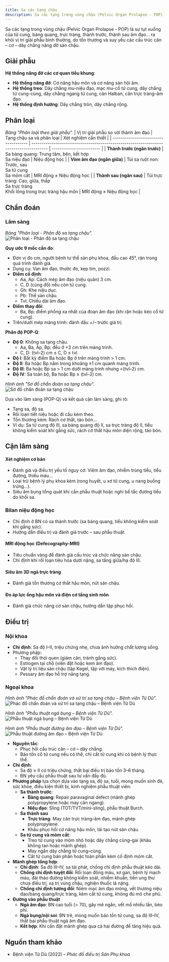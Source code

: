```yaml
---
title: Sa các tạng chậu
description: Sa các tạng trong vùng chậu (Pelvic Organ Prolapse - POP) là tình trạng tụt xuống của tử cung, bàng quang, trực tràng hoặc thành âm đạo ra khỏi vị trí giải phẫu bình thường do tổn thương và suy yếu hệ cân – cơ – dây chằng nâng đỡ sàn chậu.
---
```


Sa các tạng trong vùng chậu (Pelvic Organ Prolapse - POP) là sự tụt xuống của tử cung, bàng quang, trực tràng, thành trước, thành sau âm đạo... ra khỏi vị trí giải phẫu bình thường, do tổn thương và suy yếu các cấu trúc cân – cơ – dây chằng nâng đỡ sàn chậu.

## Giải phẫu

**Hệ thống nâng đỡ các cơ quan tiểu khung**:

- **Hệ thống nâng đỡ**: Cơ nâng hậu môn và cơ nâng sàn hội âm.
- **Hệ thống treo**: Dây chằng mu-niệu đạo, mạc mu-cổ tử cung, dây chằng tử cung-cùng, dây chằng ngang tử cung, cân Halban, cân trực tràng–âm đạo.
- **Hệ thống định hướng**: Dây chằng tròn, dây chằng rộng.

## Phân loại

_Bảng "Phân loại theo giải phẫu"._
| Vị trí giải phẫu so với thành âm đạo | Tạng chậu sa và phân loại | Xét nghiệm cần thiết |
| ------------------------------------ | -------------------------------------------------------------------------------------- | ------------------------ |
| **Thành trước (ngăn trước)** | Sa bàng quang: Trung tâm, bên, kết hợp<br>Sa niệu đạo | Niệu động học |
| **Vòm âm đạo (ngăn giữa)** | Túi sa ruột non: Trước, sau<br>Sa tử cung<br>Sa mỏm cắt | MRI động ± Niệu động học |
| **Thành sau (ngăn sau)** | Túi trực tràng: Cao, giữa, thấp<br>Sa trực tràng<br>Khối lồng trong trực tràng hậu môn | MRI động ± Niệu động học |

## Chẩn đoán

### Lâm sàng

_Bảng "Phân loại - Phân độ sa tạng chậu"._
![Phân loại - Phân độ sa tạng chậu](./_images/sa-tang-chau/phan-loai-phan-do-sa-tang-chau.jpg)

**Quy ước 9 mốc cần đo**:

- Đơn vị đo cm, người bệnh tư thế sản phụ khoa, đầu cao 45°, rặn trong quá trình đánh giá.
- Dụng cụ: Van âm đạo, thước đo, kẹp tim, pozzi.
- **Điểm cố định**:
  - Aa, Ap: Cách mép âm đạo (niệu quản) 3 cm.
  - C, D (cùng đồ) nếu còn tử cung.
  - Gh: Khe niệu dục.
  - Pb: Thể sàn chậu.
  - Tvl: Chiều dài âm đạo.
- **Điểm thay đổi**:
  - Ba, Bp: điểm phồng xa nhất của đoạn âm đạo (khi rặn hoặc kéo cổ tử cung).
- Trên/dưới mép màng trinh: đánh dấu +/– trước giá trị.

**Phân độ POP-Q**:

- **Độ 0**: Không sa tạng chậu.
  - Aa, Ba, Ap, Bp: đều ở +3 cm trên màng trinh.
  - C, D: (tvl–2) cm ≤ C, D ≤ tvl.
- **Độ I**: Bất kỳ điểm Ba hoặc Bp ở trên màng trinh > 1 cm.
- **Độ II**: Ba hoặc Bp nằm trong khoảng ±1 cm quanh màng trinh.
- **Độ III**: Ba hoặc Bp sa > 1 cm dưới màng trinh nhưng <(tvl–2) cm.
- **Độ IV**: Sa toàn bộ, Ba hoặc Bp ≥ (tvl–2) cm.

_Hình ảnh "Sơ đồ chẩn đoán sa tạng chậu"._
![Sơ đồ chẩn đoán sa tạng chậu](./_images/sa-tang-chau/so-do-chan-doan-sa-tang-chau.jpg)

Dựa vào lâm sàng (POP-Q) và kết quả cận lâm sàng, ghi rõ:

- Tạng sa, độ sa.
- Rối loạn tiết niệu hoặc đi cầu kèm theo.
- Tổn thương kèm: Rách cơ thắt, táo bón...
- Ví dụ: Sa tử cung độ III, sa bàng quang độ II, sa trực tràng độ II, tiểu không kiểm soát khi gắng sức, rách cơ thắt hậu môn diện rộng, táo bón.

## Cận lâm sàng

#### Xét nghiệm cơ bản

- Đánh giá và điều trị yếu tố nguy cơ: Viêm âm đạo, nhiễm trùng tiểu, tiểu đường, thiếu máu...
- Loại trừ bệnh lý phụ khoa kèm (rong huyết, u xơ tử cung, u nang buồng trứng...).
- Siêu âm bụng tổng quát khi cần phẫu thuật hoặc nghi bế tắc đường tiểu do khối sa.

### Bilan niệu động học

- Chỉ định ở BN có sa thành trước (sa bàng quang, tiểu không kiểm soát khi gắng sức).
- Hướng dẫn điều trị và đánh giá trước – sau phẫu thuật.

#### MRI động học (Defecography-MRI)

- Tiêu chuẩn vàng để đánh giá cấu trúc và chức năng sàn chậu.
- Chỉ định khi rối loạn tiêu hóa dưới nặng, sa tầng giữa/hạ độ III.

#### Siêu âm 3D ngả trực tràng

- Đánh giá tổn thương cơ thắt hậu môn, nút sàn chậu.

#### Đo áp lực ống hậu môn và điện cơ tầng sinh môn

- Đánh giá chức năng cơ sàn chậu, hướng dẫn tập phục hồi.

## Điều trị

### Nội khoa

- **Chỉ định**: Sa độ I–II, triệu chứng nhẹ, chưa ảnh hưởng chất lượng sống.
- Phương pháp:
  - Thay đổi thói quen (giảm cân, tránh gắng sức).
  - Estrogen tại chỗ (viên đặt hoặc kem âm đạo).
  - Vật lý trị liệu sàn chậu (tập Kegel, tập với máy, kích thích điện).
  - Pessary âm đạo hỗ trợ nâng tạng.

### Ngoại khoa

_Hình ảnh "Phác đồ chẩn đoán và xử trí sa tạng chậu – Bệnh viện Từ Dũ"._
![Phác đồ chẩn đoán và xử trí sa tạng chậu – Bệnh viện Từ Dũ](./_images/sa-tang-chau/phac-do-chan-doan-va-xu-tri-sa-tang-chau.jpeg)

_Hình ảnh "Phẫu thuật ngả bụng – Bệnh viện Từ Dũ"._
![Phẫu thuật ngả bụng – Bệnh viện Từ Dũ](./_images/sa-tang-chau/phau-thuat-nga-bung.jpeg)

_Hình ảnh "Phẫu thuật đường âm đạo – Bệnh viện Từ Dũ"._
![Phẫu thuật đường âm đạo – Bệnh viện Từ Dũ](./_images/sa-tang-chau/phau-thuat-nga-am-dao.png)

- **Nguyên tắc**:
  - Phục hồi cấu trúc cân – cơ – dây chằng.
  - Bảo tồn cổ tử cung nếu có thể, chỉ cắt tử cung khi có bệnh lý thực thể.
- **Chỉ định**:
  - Sa độ ≥ II có triệu chứng, thất bại điều trị bảo tồn 3–6 tháng.
  - BN yêu cầu phẫu thuật sau tư vấn đầy đủ.
- **Phương pháp** lựa chọn dựa vào tạng sa, độ sa, tuổi, mong muốn sinh đẻ, sức khỏe, điều kiện thiết bị, kinh nghiệm phẫu thuật viên:
  - **Sa thành trước**:
    - **Bàng quang**: Repair paravaginal defect (mảnh ghép polypropylene hoặc may cân ngang).
    - **Niệu đạo**: Sling (TOT/TVT/mini-sling), phẫu thuật Burch.
  - **Sa thành sau**
    - **Trực tràng**: May cân trực tràng–âm đạo, mảnh ghép polypropylene.
    - Khâu phục hồi cơ nâng hậu môn, tái tạo nút sàn chậu.
  - **Sa tử cung và mỏm cắt**:
    - Treo tử cung vào mỏm nhô hoặc dây chằng cùng–gai (khâu không tan hoặc mảnh ghép).
    - May ngắn dây chằng tử cung–cùng.
    - Cắt tử cung bán phần hoặc toàn phần kèm cố định mỏm cắt.
- **Mảnh ghép tổng hợp**:
  - **Chỉ định**: Sa độ III–IV, sa tái phát, chống chỉ định phẫu thuật kéo dài.
  - **Chống chỉ định tuyệt đối**: Rối loạn đông máu, xơ gan, bệnh lý mạch máu, đái tháo đường không kiểm soát, nhiễm khuẩn, tiền ung thư chưa điều trị, xạ trị vùng chậu, nghiện thuốc lá nặng.
  - **Chống chỉ định tương đối**: Niêm mạc âm đạo mỏng, vết thương niệu đạo/bàng quang/trực tràng, kèm cắt tử cung, không đủ mô che phủ.
- **Đường vào phẫu thuật**
  - **Ngả âm đạo**: BN cao tuổi (> 70), gây mê ngắn, vết mổ nhiều lần, béo phì.
  - **Ngả bụng/nội soi**: BN trẻ, mong muốn bảo tồn tử cung, sa độ III–IV, thất bại phẫu thuật ngả âm đạo.
  - **Kết hợp**: Khi cần đặt mảnh ghép qua cả hai đường để tăng hiệu quả.

## Nguồn tham khảo

- Bệnh viện Từ Dũ (2022) – _Phác đồ điều trị Sản Phụ khoa_
